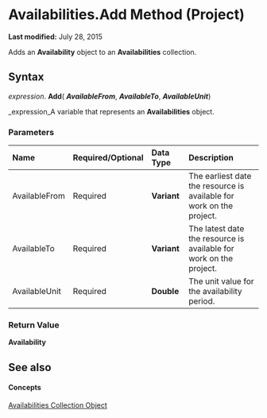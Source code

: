 
# Availabilities.Add Method (Project)

 **Last modified:** July 28, 2015

Adds an  **Availability** object to an **Availabilities** collection.

## Syntax

 _expression_. **Add**( **_AvailableFrom_**,  **_AvailableTo_**,  **_AvailableUnit_**) 

 _expression_A variable that represents an  **Availabilities** object.


### Parameters



|**Name**|**Required/Optional**|**Data Type**|**Description**|
|:-----|:-----|:-----|:-----|
|AvailableFrom|Required| **Variant**|The earliest date the resource is available for work on the project.|
|AvailableTo|Required| **Variant**| The latest date the resource is available for work on the project.|
|AvailableUnit|Required| **Double**|The unit value for the availability period.|

### Return Value

 **Availability**


## See also


#### Concepts


 [Availabilities Collection Object](51224d62-777b-1ae3-a646-ca977464d37d.md)

